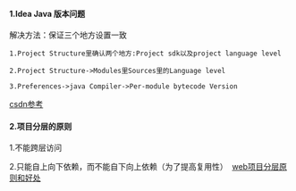 #### 1.Idea Java 版本问题
  
  解决方法：保证三个地方设置一致
  
    1.Project Structure里确认两个地方:Project sdk以及project language level
    
    2.Project Structure->Modules里Sources里的Language level

    3.Preferences->java Compiler->Per-module bytecode Version
   [csdn参考](http://blog.csdn.net/thousa_ho/article/details/72867352)

#### 2.项目分层的原则

  1.不能跨层访问
  
  2.只能自上向下依赖，而不能自下向上依赖（为了提高复用性）
  [web项目分层原则和好处](http://blog.csdn.net/chenxiang0207/article/details/8392862)
